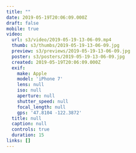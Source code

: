 ```yaml
---
title: ""
date: 2019-05-19T20:06:09.000Z
draft: false
mobile: true
video:
  url: s3/video/2019-05-19-13-06-09.mp4
  thumb: s3/thumbs/2019-05-19-13-06-09.jpg
  preview: s3/previews/2019-05-19-13-06-09.jpg
  poster: s3/posters/2019-05-19-13-06-09.jpg
  created: 2019-05-19T20:06:09.000Z
  exif:
    make: Apple
    model: 'iPhone 7'
    lens: null
    iso: null
    aperture: null
    shutter_speed: null
    focal_length: null
    gps: '47.8104 -122.3872'
  title: null
  caption: null
  controls: true
  duration: 15
links: []
---
```


